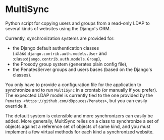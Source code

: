 MultiSync
=========

Python script for copying users and groups from a read-only LDAP to several kinds of websites using the Django's ORM.

Currently, synchronization systems are provided for:

  * the Django default authentication classes (:class:`django.contrib.auth.models.User` and 
  :class:`django.contrib.auth.models.Group`),
  * the Prosody group system (generates plain config file),
  * the PenatesServer groups and users bases (based on the Django's classes).

You only have to provide a configuration file for the application to synchronize and to run `MultiSync` in a crontab (or manually if you prefer).
The expeccted LDAP model is currently tied to the one provided by the `Penates <https://github.com/d9pouces/Penates>`,
 but you can easily override it.


The default system is extensible and more synchronizers can easily be added.
More generally, MultiSync relies on a class to synchronize a set of objects against a reference set of objects of same kind,
and you must implement a few virtual methods for each kind a synchronized website.

